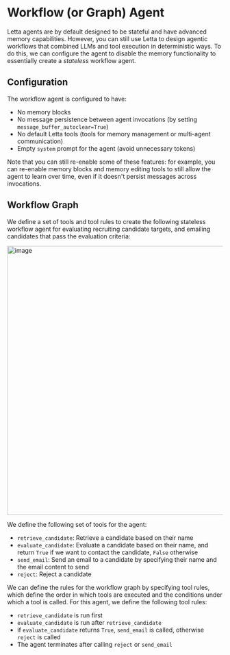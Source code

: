 # Workflow (or Graph) Agent
Letta agents are by default designed to be stateful and have advanced memory capabilities. However, you can still use Letta to design agentic workflows that combined LLMs and tool execution in deterministic ways. To do this, we can configure the agent to disable the memory functionality to essentially create a *stateless* workflow agent. 

## Configuration
The workflow agent is configured to have:
* No memory blocks
* No message persistence between agent invocations (by setting `message_buffer_autoclear=True`)
* No default Letta tools (tools for memory management or multi-agent communication)
* Empty `system` prompt for the agent (avoid unnecessary tokens) 

Note that you can still re-enable some of these features: for example, you can re-enable memory blocks and memory editing tools to still allow the agent to learn over time, even if it doesn't persist messages across invocations. 

## Workflow Graph 
We define a set of tools and tool rules to create the following stateless workflow agent for evaluating recruiting candidate targets, and emailing candidates that pass the evaluation criteria: 

<img width="628" alt="image" src="https://github.com/user-attachments/assets/45f91654-b7e0-40b7-91b6-3b2fbf4dd81e" />

We define the following set of tools for the agent: 
- `retrieve_candidate`: Retrieve a candidate based on their name
- `evaluate_candidate`: Evaluate a candidate based on their name, and return `True` if we want to contact the candidate, `False` otherwise
- `send_email`: Send an email to a candidate by specifying their name and the email content to send 
- `reject`: Reject a candidate
  
We can define the rules for the workflow graph by specifying tool rules, which define the order in which tools are executed and the conditions under which a tool is called. For this agent, we define the following tool rules:
- `retrieve_candidate` is run first
- `evaluate_candidate` is run after `retrieve_candidate`
- if `evaluate_candidate` returns `True`, `send_email` is called, otherwise `reject` is called
- The agent terminates after calling `reject` or `send_email`



